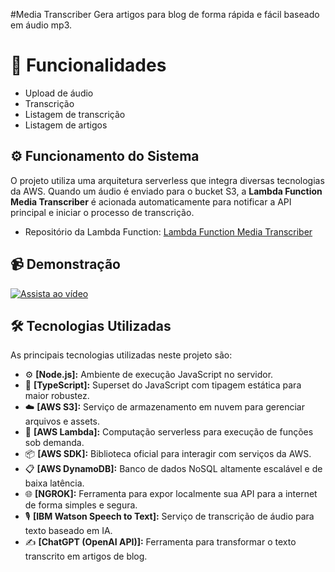  #Media Transcriber
 Gera artigos para blog de forma rápida e fácil baseado em áudio mp3.

# 🌟 Funcionalidades
- Upload de áudio
- Transcrição
- Listagem de transcrição
- Listagem de artigos
  
## ⚙️ Funcionamento do Sistema

O projeto utiliza uma arquitetura serverless que integra diversas tecnologias da AWS. Quando um áudio é enviado para o bucket S3, a **Lambda Function Media Transcriber** é acionada automaticamente para notificar a API principal e iniciar o processo de transcrição.

- Repositório da Lambda Function: [Lambda Function Media Transcriber](https://github.com/lucasCsantosDev00/Lambda-function-media-transcriber)


## 📹 Demonstração
[![Assista ao vídeo](https://img.youtube.com/vi/RmoqKa-_CEI/0.jpg)](https://youtu.be/RmoqKa-_CEI)

## 🛠️ Tecnologias Utilizadas

As principais tecnologias utilizadas neste projeto são:

- ⚙️ **[Node.js]:** Ambiente de execução JavaScript no servidor.
- 📝 **[TypeScript]:** Superset do JavaScript com tipagem estática para maior robustez.  
- ☁️ **[AWS S3]:** Serviço de armazenamento em nuvem para gerenciar arquivos e assets.
- 🔧 **[AWS Lambda]:** Computação serverless para execução de funções sob demanda.
- 📦 **[AWS SDK]:** Biblioteca oficial para interagir com serviços da AWS.
- 📋 **[AWS DynamoDB]:** Banco de dados NoSQL altamente escalável e de baixa latência.
- 🌐 **[NGROK]:** Ferramenta para expor localmente sua API para a internet de forma simples e segura.
- 🎙️ **[IBM Watson Speech to Text]:** Serviço de transcrição de áudio para texto baseado em IA.
- ✍️ **[ChatGPT (OpenAI API)]:** Ferramenta para transformar o texto transcrito em artigos de blog.    



   
